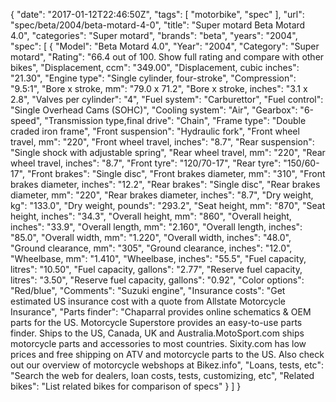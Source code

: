 {
    "date": "2017-01-12T22:46:50Z",
    "tags": [
        "motorbike",
        "spec"
    ],
    "url": "spec\/beta\/2004\/beta-motard-4-0",
    "title": "Super motard Beta Motard 4.0",
    "categories": "Super motard",
    "brands": "beta",
    "years": "2004",
    "spec": [
        {
            "Model": "Beta Motard 4.0",
            "Year": "2004",
            "Category": "Super motard",
            "Rating": "66.4 out of 100. Show full rating and compare with other bikes",
            "Displacement, ccm": "349.00",
            "Displacement, cubic inches": "21.30",
            "Engine type": "Single cylinder, four-stroke",
            "Compression": "9.5:1",
            "Bore x stroke, mm": "79.0 x 71.2",
            "Bore x stroke, inches": "3.1 x 2.8",
            "Valves per cylinder": "4",
            "Fuel system": "Carburettor",
            "Fuel control": "Single Overhead Cams (SOHC)",
            "Cooling system": "Air",
            "Gearbox": "6-speed",
            "Transmission type,final drive": "Chain",
            "Frame type": "Double craded iron frame",
            "Front suspension": "Hydraulic fork",
            "Front wheel travel, mm": "220",
            "Front wheel travel, inches": "8.7",
            "Rear suspension": "Single shock with adjustable spring",
            "Rear wheel travel, mm": "220",
            "Rear wheel travel, inches": "8.7",
            "Front tyre": "120\/70-17",
            "Rear tyre": "150\/60-17",
            "Front brakes": "Single disc",
            "Front brakes diameter, mm": "310",
            "Front brakes diameter, inches": "12.2",
            "Rear brakes": "Single disc",
            "Rear brakes diameter, mm": "220",
            "Rear brakes diameter, inches": "8.7",
            "Dry weight, kg": "133.0",
            "Dry weight, pounds": "293.2",
            "Seat height, mm": "870",
            "Seat height, inches": "34.3",
            "Overall height, mm": "860",
            "Overall height, inches": "33.9",
            "Overall length, mm": "2.160",
            "Overall length, inches": "85.0",
            "Overall width, mm": "1.220",
            "Overall width, inches": "48.0",
            "Ground clearance, mm": "305",
            "Ground clearance, inches": "12.0",
            "Wheelbase, mm": "1.410",
            "Wheelbase, inches": "55.5",
            "Fuel capacity, litres": "10.50",
            "Fuel capacity, gallons": "2.77",
            "Reserve fuel capacity, litres": "3.50",
            "Reserve fuel capacity, gallons": "0.92",
            "Color options": "Red\/blue",
            "Comments": "Suzuki engine",
            "Insurance costs": "Get estimated US insurance cost with a quote from Allstate Motorcycle Insurance",
            "Parts finder": "Chaparral provides online schematics & OEM parts for the US.   Motorcycle Superstore provides an easy-to-use parts finder. Ships to the US, Canada, UK and Australia.MotoSport.com ships motorcycle parts and accessories to most countries.    Sixity.com has low prices and free shipping on ATV and motorcycle parts to the US. Also check out our overview of motorcycle webshops at Bikez.info",
            "Loans, tests, etc": "Search the web for dealers, loan costs, tests, customizing, etc",
            "Related bikes": "List related bikes for comparison of specs"
        }
    ]
}
